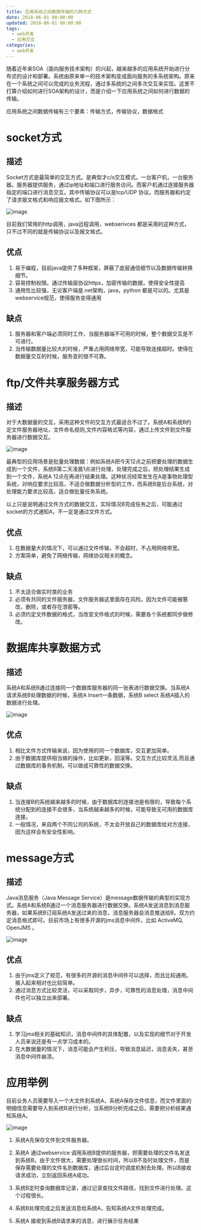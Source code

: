 ```yaml
---
title: 应用系统之间数据传输的几种方式
date: 2018-06-01 00:00:00
updated: 2018-06-01 00:00:00
tags:
  - web开发
  - 应用交互
categories: 
  - web开发
---
```


随着近年来SOA（面向服务技术架构）的兴起，越来越多的应用系统开始进行分布式的设计和部署。系统由原来单一的技术架构变成面向服务的多系统架构。原来在一个系统之间可以完成的业务流程，通过多系统的之间多次交互来实现。这里不打算介绍如何进行SOA架构的设计，而是介绍一下应用系统之间如何进行数据的传输。

应用系统之间数据传输有三个要素：传输方式，传输协议，数据格式

<!-- more -->

# socket方式
## 描述
 Socket方式是最简单的交互方式。是典型才c/s交互模式。一台客户机，一台服务器。服务器提供服务，通过ip地址和端口进行服务访问。而客户机通过连接服务器指定的端口进行消息交互。其中传输协议可以是tcp/UDP 协议。而服务器和约定了请求报文格式和响应报文格式。如下图所示：
 
 ![image](https://pic.winsky.wang/images/2018/05/31/2012032314374784.jpg)

 目前我们常用的http调用，java远程调用，webserivces 都是采用的这种方式，只不过不同的就是传输协议以及报文格式。

## 优点
1. 易于编程，目前java提供了多种框架，屏蔽了底层通信细节以及数据传输转换细节。
2. 容易控制权限。通过传输层协议https，加密传输的数据，使得安全性提高
3. 通用性比较强，无论客户端是.net架构，java，python 都是可以的。尤其是webservice规范，使得服务变得通用

## 缺点
1. 服务器和客户端必须同时工作，当服务器端不可用的时候，整个数据交互是不可进行。
2. 当传输数据量比较大的时候，严重占用网络带宽，可能导致连接超时。使得在数据量交互的时候，服务变的很不可靠。

# ftp/文件共享服务器方式
## 描述
对于大数据量的交互，采用这种文件的交互方式最适合不过了。系统A和系统B约定文件服务器地址，文件命名规则,文件内容格式等内容，通过上传文件到文件服务器进行数据交互。

![image](https://pic.winsky.wang/images/2018/05/31/2012032314375516.jpg)

最典型的应用场景是批量处理数据：例如系统A把今天12点之前把要处理的数据生成到一个文件，系统B第二天凌晨1点进行处理，处理完成之后，把处理结果生成到一个文件，系统A 12点在再进行结果处理。这种状况经常发生在A是事物处理型系统，对响应要求比较高，不适合做数据分析型的工作，而系统B是后台系统，对处理能力要求比较高，适合做批量任务系统。

以上只是说明通过文件方式的数据交互，实际情况B完成任务之后，可能通过socket的方式通知A，不一定是通过文件方式。

## 优点
1. 在数据量大的情况下，可以通过文件传输，不会超时，不占用网络带宽。
2. 方案简单，避免了网络传输，网络协议相关的概念。

## 缺点
1. 不太适合做实时类的业务
2. 必须有共同的文件服务器，文件服务器这里面存在风险。因为文件可能被篡改，删除，或者存在泄密等。
3. 必须约定文件数据的格式，当改变文件格式的时候，需要各个系统都同步做修改。

# 数据库共享数据方式
## 描述
系统A和系统B通过连接同一个数据库服务器的同一张表进行数据交换。当系统A请求系统B处理数据的时候，系统A Insert一条数据，系统B select 系统A插入的数据进行处理。

![image](https://pic.winsky.wang/images/2018/05/31/2012032314380627.jpg)

## 优点
1. 相比文件方式传输来说，因为使用的同一个数据库，交互更加简单。
2. 由于数据库提供相当做的操作，比如更新，回滚等。交互方式比较灵活,而且通过数据库的事务机制，可以做成可靠性的数据交换。

## 缺点
1. 当连接B的系统越来越多的时候，由于数据库的连接池是有限的，导致每个系统分配到的连接不会很多，当系统越来越多的时候，可能导致无可用的数据库连接。
2. 一般情况，来自两个不同公司的系统，不太会开放自己的数据库给对方连接，因为这样会有安全性影响。

# message方式
## 描述
Java消息服务（Java Message Service）是message数据传输的典型的实现方式。系统A和系统B通过一个消息服务器进行数据交换。系统A发送消息到消息服务器，如果系统B订阅系统A发送过来的消息，消息服务器会消息推送给B。双方约定消息格式即可。目前市场上有很多开源的jms消息中间件，比如  ActiveMQ, OpenJMS 。

![image](https://pic.winsky.wang/images/2018/05/31/2012032314382076.jpg)

## 优点
1. 由于jms定义了规范，有很多的开源的消息中间件可以选择，而且比较通用。接入起来相对也比较简单。
2. 通过消息方式比较灵活，可以采取同步，异步，可靠性的消息处理，消息中间件也可以独立出来部署。

## 缺点
1. 学习jms相关的基础知识，消息中间件的具体配置，以及实现的细节对于开发人员来说还是有一点学习成本的。
2. 在大数据量的情况下，消息可能会产生积压，导致消息延迟，消息丢失，甚至消息中间件崩溃。

# 应用举例
目前业务人员需要导入一个大文件到系统A，系统A保存文件信息，而文件里面的明细信息需要导入到系统B进行分析，当系统B分析完成之后，需要把分析结果通知系统A。

![image](https://pic.winsky.wang/images/2018/06/01/2012032314383125.jpg)

1. 系统A先保存文件到文件服务器。

2. 系统A 通过webservice 调用系统B提供的服务器，把需要处理的文件名发送到系统B。由于文件很大，需要处理很长时间，所以B不及时处理文件，而是保存需要处理的文件名到数据库，通过后台定时调度机制去处理。所以B接收请求成功，立刻返回系统A成功。

3. 系统B定时查询数据库记录，通过记录查找文件路径，找到文件进行处理。这个过程很长。

4. 系统B处理完成之后发送消息给系统A，告知系统A文件处理完成。

5. 系统A 接收到系统B请求来的消息，进行展示任务结果

 